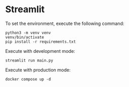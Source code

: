 # Streamlit

To set the environment, execute the following command:
```
python3 -m venv venv
venv/bin/activate
pip install -r requirements.txt
```

Execute with development mode:
```
streamlit run main.py
```

Execute with production mode:
```
docker compose up -d
```